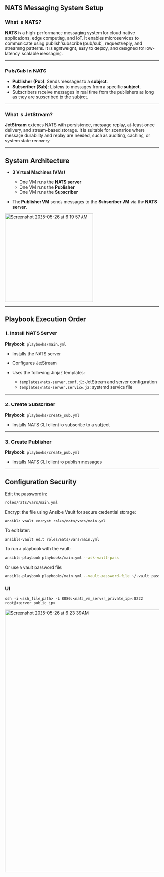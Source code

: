 ## NATS Messaging System Setup

### What is NATS?

**NATS** is a high-performance messaging system for cloud-native applications, edge computing, and IoT. It enables microservices to communicate using publish/subscribe (pub/sub), request/reply, and streaming patterns. It is lightweight, easy to deploy, and designed for low-latency, scalable messaging.

---

### Pub/Sub in NATS

* **Publisher (Pub)**: Sends messages to a **subject**.
* **Subscriber (Sub)**: Listens to messages from a specific **subject**.
* Subscribers receive messages in real time from the publishers as long as they are subscribed to the subject.

---

### What is JetStream?

**JetStream** extends NATS with persistence, message replay, at-least-once delivery, and stream-based storage. It is suitable for scenarios where message durability and replay are needed, such as auditing, caching, or system state recovery.

---

## System Architecture

* **3 Virtual Machines (VMs)**

  * One VM runs the **NATS server**
  * One VM runs the **Publisher**
  * One VM runs the **Subscriber**
* The **Publisher VM** sends messages to the **Subscriber VM** via the **NATS server**.

<img width="288" alt="Screenshot 2025-05-26 at 6 19 57 AM" src="https://github.com/user-attachments/assets/07445b1b-c1be-469b-bd0c-3da20e94db46" />

---

## Playbook Execution Order

### 1. Install NATS Server

**Playbook**: `playbooks/main.yml`

* Installs the NATS server
* Configures JetStream
* Uses the following Jinja2 templates:

  * `templates/nats-server.conf.j2`: JetStream and server configuration
  * `templates/nats-server.service.j2`: systemd service file

---

### 2. Create Subscriber

**Playbook**: `playbooks/create_sub.yml`

* Installs NATS CLI client to subscribe to a subject

---

### 3. Create Publisher

**Playbook**: `playbooks/create_pub.yml`

* Installs NATS CLI client to publish messages

---

## Configuration Security

Edit the password in:

```bash
roles/nats/vars/main.yml
```

Encrypt the file using Ansible Vault for secure credential storage:

```bash
ansible-vault encrypt roles/nats/vars/main.yml
```

To edit later:

```bash
ansible-vault edit roles/nats/vars/main.yml
```

To run a playbook with the vault:

```bash
ansible-playbook playbooks/main.yml --ask-vault-pass
```

Or use a vault password file:

```bash
ansible-playbook playbooks/main.yml --vault-password-file ~/.vault_pass.txt
```

### UI
```
ssh -i <ssh_file_path> -L 8080:<nats_vm_server_private_ip>:8222 root@<server_public_ip>
```
<img width="858" alt="Screenshot 2025-05-26 at 6 23 39 AM" src="https://github.com/user-attachments/assets/c74e04db-d2d1-43f2-a41a-395061edefb4" />
